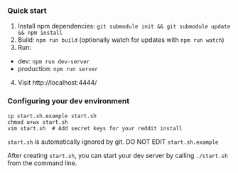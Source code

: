 ### Quick start

1. Install npm dependencies:
  `git submodule init && git submodule update && npm install`
2. Build:
  `npm run build` (optionally watch for updates with `npm run watch`)
3. Run:
  * dev: `npm run dev-server`
  * production: `npm run server`
4. Visit http://localhost:4444/

### Configuring your dev environment

    cp start.sh.example start.sh
    chmod u+wx start.sh
    vim start.sh  # Add secret keys for your reddit install

`start.sh` is automatically ignored by git. DO NOT EDIT `start.sh.example`

After creating `start.sh`, you can start your dev server by calling `./start.sh` from the command line.

